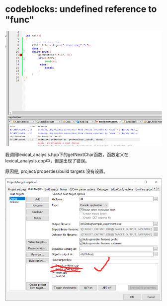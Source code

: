 # codeblocks: undefined reference to "func"

![image-20200503100811781](image/image-20200503100811781.png)

我调用lexical_analysis.hpp下的getNextChar函数，函数定义在lexical_analysis.cpp中，但是出现了错误。

原因是, project/properties/build targets 没有设置。

![image-20200503101016398](image/image-20200503101016398.png)